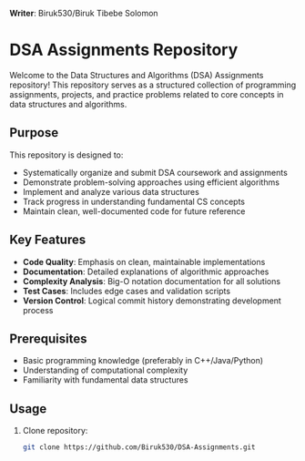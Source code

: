 **Writer**: Biruk530/Biruk Tibebe Solomon
# DSA Assignments Repository

Welcome to the Data Structures and Algorithms (DSA) Assignments repository! This repository serves as a structured collection of programming assignments, projects, and practice problems related to core concepts in data structures and algorithms.

## Purpose
This repository is designed to:
- Systematically organize and submit DSA coursework and assignments
- Demonstrate problem-solving approaches using efficient algorithms
- Implement and analyze various data structures
- Track progress in understanding fundamental CS concepts
- Maintain clean, well-documented code for future reference


## Key Features
- **Code Quality**: Emphasis on clean, maintainable implementations
- **Documentation**: Detailed explanations of algorithmic approaches
- **Complexity Analysis**: Big-O notation documentation for all solutions
- **Test Cases**: Includes edge cases and validation scripts
- **Version Control**: Logical commit history demonstrating development process

## Prerequisites
- Basic programming knowledge (preferably in C++/Java/Python)
- Understanding of computational complexity
- Familiarity with fundamental data structures

## Usage
1. Clone repository:
   ```bash
   git clone https://github.com/Biruk530/DSA-Assignments.git
